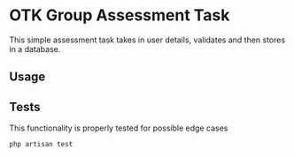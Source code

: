 # OTK Group Assessment Task

This simple assessment task takes in user details, validates and then stores in a database.

## Usage



## Tests

This functionality is properly tested for possible edge cases

```bash
php artisan test
```